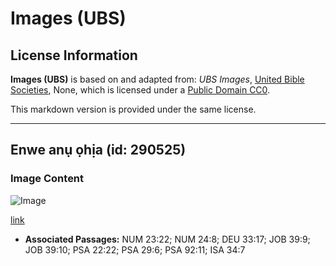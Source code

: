 # Images (UBS)

## License Information

**Images (UBS)** is based on and adapted from: _UBS Images_, [United Bible Societies](https://unitedbiblesocieties.org/), None, which is licensed under a [Public Domain CC0](https://creativecommons.org/public-domain/cc0/).

This markdown version is provided under the same license.



--------------------------------

## Enwe anụ ọhịa (id: 290525)

### Image Content

![Image](https://cdn.aquifer.bible/aquifer-content/resources/Media/WEB-0758_rhinoceros.jpg)

[link](https://cdn.aquifer.bible/aquifer-content/resources/Media/WEB-0758_rhinoceros.jpg)

* **Associated Passages:** NUM 23:22; NUM 24:8; DEU 33:17; JOB 39:9; JOB 39:10; PSA 22:22; PSA 29:6; PSA 92:11; ISA 34:7

